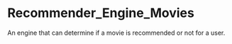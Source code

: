 # Recommender_Engine_Movies
An engine that can determine if a movie is recommended or not for a user.
